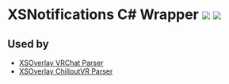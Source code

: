 # XSNotifications C# Wrapper [![](https://img.shields.io/nuget/vpre/XSNotifications)](https://www.nuget.org/packages/XSNotifications/) [![](https://img.shields.io/nuget/dt/XSNotifications?label=Downloads)](https://www.nuget.org/packages/XSNotifications/)

## Used by

- [XSOverlay VRChat Parser](https://github.com/nnaaa-vr/XSOverlay-VRChat-Parser)
- [XSOverlay ChilloutVR Parser](https://github.com/Bluscream/XSOverlay-ChilloutVR-Parser)
